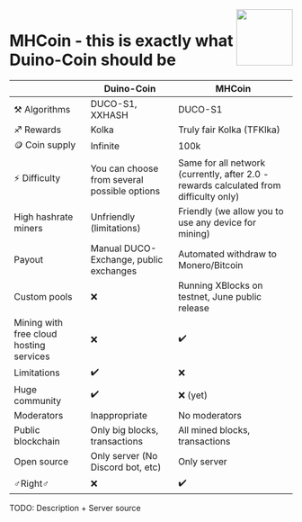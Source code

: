 

<a href="https://mhc.lapki.dev">
  <img src="https://mhcoin.s3.filebase.com/avatar.jpg" align="right" width="100"/>
</a>


<h1>
MHCoin - this is exactly what Duino-Coin should be
</h1>

| | Duino-Coin | MHCoin |
|-|-|-|
| ⚒ Algorithms | DUCO-S1, XXHASH | DUCO-S1 |
| ♐️ Rewards | Kolka | Truly fair Kolka (TFKlka) |
| 🪙 Coin supply | Infinite | 100k | 
| ⚡️ Difficulty | You can choose from several possible options | Same for all network (currently, after 2.0 - rewards calculated from difficulty only) | 
| High hashrate miners | Unfriendly (limitations) | Friendly (we allow you to use any device for mining) | 
| Payout | Manual DUCO-Exchange, public exchanges | Automated withdraw to Monero/Bitcoin | 
| Custom pools | ❌ | Running XBlocks on testnet, June public release |
| Mining with free cloud hosting services | ❌ | ✔️ | 
| Limitations | ✔️ | ❌ |  
| Huge community  | ✔️ | ❌ (yet) |
| Moderators | Inappropriate | No moderators |
| Public blockchain | Only big blocks, transactions | All mined blocks, transactions |
| Open source | Only server (No Discord bot, etc) | Only server |
| ♂Right♂ | ❌ | ✔️|

TODO: Description + Server source 
